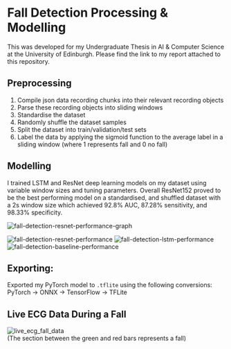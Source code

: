 # Fall Detection Processing & Modelling

This was developed for my Undergraduate Thesis in AI & Computer Science at the University of Edinburgh. Please find the link to my report attached to this repository.

## Preprocessing
1. Compile json data recording chunks into their relevant recording objects
2. Parse these recording objects into sliding windows
3. Standardise the dataset
4. Randomly shuffle the dataset samples
5. Split the dataset into train/validation/test sets
6. Label the data by applying the sigmoid function to the average label in a sliding window (where 1 represents fall and 0 no fall)

## Modelling
I trained LSTM and ResNet deep learning models on my dataset using variable window sizes and tuning parameters. Overall ResNet152 proved to be the best performing model on a standardised, and shuffled dataset with a 2s window size which achieved 92.8% AUC, 87.28% sensitivity, and 98.33% specificity. 

![fall-detection-resnet-performance-graph](https://user-images.githubusercontent.com/57837950/233863694-4d9e1fd2-4c03-46a6-b7a0-1b9367f603e5.png)

![fall-detection-resnet-performance](https://user-images.githubusercontent.com/57837950/233863700-e62c4571-7845-45a8-928a-85bbb369f401.png)
![fall-detection-lstm-performance](https://user-images.githubusercontent.com/57837950/233863701-280cf48a-0691-458a-bdd0-d2071453dc0c.png)
![fall-detection-baseline-performance](https://user-images.githubusercontent.com/57837950/233863702-a6a15987-917e-499b-8ed5-203d0e36bafe.png)

## Exporting:
Exported my PyTorch model to `.tflite` using the following conversions: PyTorch -> ONNX -> TensorFlow -> TFLite

## Live ECG Data During a Fall
![live_ecg_fall_data](https://user-images.githubusercontent.com/57837950/234981477-71fdd748-00c3-4ca7-a6d9-974659a8237d.gif)<br>
(The section between the green and red bars represents a fall)
